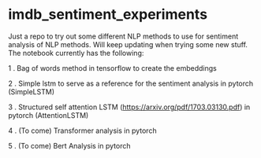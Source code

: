 # imdb_sentiment_experiments
Just a repo to try out some different NLP methods to use for sentiment analysis of NLP methods. Will keep updating when trying some new stuff. The notebook currently has the following:

1 . Bag of words method in tensorflow to create the embeddings

2 . Simple lstm to serve as a reference for the sentiment analysis in pytorch (SimpleLSTM)

3 . Structured self attention LSTM (https://arxiv.org/pdf/1703.03130.pdf) in pytorch (AttentionLSTM)

4 . (To come) Transformer analysis in pytorch

5 . (To come) Bert Analysis in pytorch

